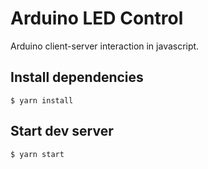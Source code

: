 # Arduino LED Control

Arduino client-server interaction in javascript.

## Install dependencies

```
$ yarn install
```

## Start dev server

```
$ yarn start
```
